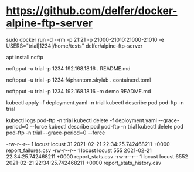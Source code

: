 # https://github.com/delfer/docker-alpine-ftp-server


sudo docker run -d --rm  -p 21:21 -p 21000-21010:21000-21010 -e USERS="trial|1234|/home/tests" delfer/alpine-ftp-server

apt install ncftp

ncftpput -u trial -p 1234 192.168.18.16 . README.md

ncftpput -u trial -p 1234 f4phantom.skylab . containerd.toml

ncftpput -u trial -p 1234 192.168.18.16 -m demo README.md


kubectl apply -f deployment.yaml -n trial
kubectl describe pod pod-ftp  -n trial

kubectl logs pod-ftp -n trial
kubectl delete -f deployment.yaml --grace-period=0 --force
kubectl describe pod  pod-ftp -n trial
kubectl delete pod pod-ftp -n trial --grace-period=0 --force


-rw-r--r-- 1 locust locust   31 2021-02-21 22:34:25.742468211 +0000 report_failures.csv
-rw-r--r-- 1 locust locust  555 2021-02-21 22:34:25.742468211 +0000 report_stats.csv
-rw-r--r-- 1 locust locust 6552 2021-02-21 22:34:25.742468211 +0000 report_stats_history.csv



